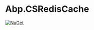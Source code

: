 # Abp.CSRedisCache
[![NuGet](https://img.shields.io/nuget/v/Abp.CSRedisCache.svg?style=flat-square&label=nuget)](https://www.nuget.org/packages/Abp.CSRedisCache/)
